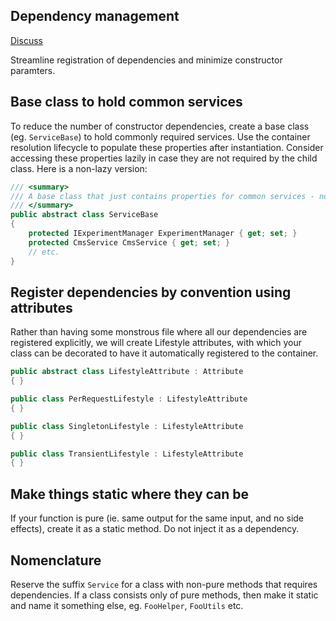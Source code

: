 ## Dependency management

[Discuss](../../../../../code-standards/issues/3)

Streamline registration of dependencies and minimize constructor paramters.

## Base class to hold common services

To reduce the number of constructor dependencies, create a base class (eg. `ServiceBase`) to hold commonly required services. Use the container resolution lifecycle to populate these properties after instantiation. Consider accessing these properties lazily in case they are not required by the child class. Here is a non-lazy version:

```c#
/// <summary>
/// A base class that just contains properties for common services - no other logic to be added.
/// </summary>
public abstract class ServiceBase
{
    protected IExperimentManager ExperimentManager { get; set; }
    protected CmsService CmsService { get; set; }
    // etc.
}
```

## Register dependencies by convention using attributes

Rather than having some monstrous file where all our dependencies are registered explicitly, we will create Lifestyle attributes, with which your class can be decorated to have it automatically registered to the container.

```c#
public abstract class LifestyleAttribute : Attribute
{ }

public class PerRequestLifestyle : LifestyleAttribute
{ }

public class SingletonLifestyle : LifestyleAttribute
{ }

public class TransientLifestyle : LifestyleAttribute
{ }
```

## Make things static where they can be

If your function is pure (ie. same output for the same input, and no side effects), create it as a static method. Do not inject it as a dependency.

## Nomenclature

Reserve the suffix `Service` for a class with non-pure methods that requires dependencies. If a class consists only of pure methods, then make it static and name it something else, eg. `FooHelper`, `FooUtils` etc.
